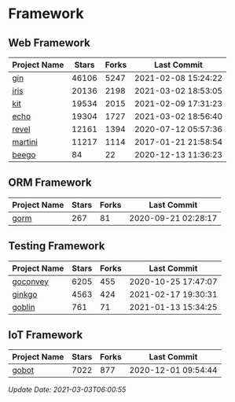 # Framework

## Web Framework
| Project Name | Stars | Forks | Last Commit |
| ------------ | ----- | ----- | ----------- |
| [gin](https://github.com/gin-gonic/gin) | 46106 | 5247 | 2021-02-08 15:24:22 |
| [iris](https://github.com/kataras/iris) | 20136 | 2198 | 2021-03-02 18:53:05 |
| [kit](https://github.com/go-kit/kit) | 19534 | 2015 | 2021-02-09 17:31:23 |
| [echo](https://github.com/labstack/echo) | 19304 | 1727 | 2021-03-02 18:56:40 |
| [revel](https://github.com/revel/revel) | 12161 | 1394 | 2020-07-12 05:57:36 |
| [martini](https://github.com/go-martini/martini) | 11217 | 1114 | 2017-01-21 21:58:54 |
| [beego](https://github.com/astaxie/beego) | 84 | 22 | 2020-12-13 11:36:23 |

## ORM Framework
| Project Name | Stars | Forks | Last Commit |
| ------------ | ----- | ----- | ----------- |
| [gorm](https://github.com/jinzhu/gorm) | 267 | 81 | 2020-09-21 02:28:17 |

## Testing Framework
| Project Name | Stars | Forks | Last Commit |
| ------------ | ----- | ----- | ----------- |
| [goconvey](https://github.com/smartystreets/goconvey) | 6205 | 455 | 2020-10-25 17:47:07 |
| [ginkgo](https://github.com/onsi/ginkgo) | 4563 | 424 | 2021-02-17 19:30:31 |
| [goblin](https://github.com/franela/goblin) | 761 | 71 | 2021-01-13 15:34:25 |

## IoT Framework
| Project Name | Stars | Forks | Last Commit |
| ------------ | ----- | ----- | ----------- |
| [gobot](https://github.com/hybridgroup/gobot) | 7022 | 877 | 2020-12-01 09:54:44 |

*Update Date: 2021-03-03T06:00:55*